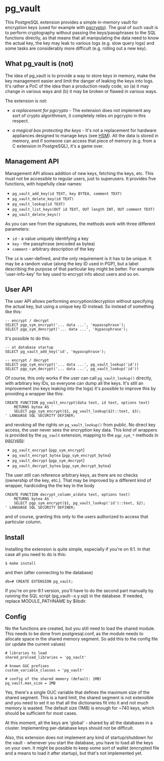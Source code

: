 pg_vault
========
This PostgreSQL extension provides a simple in-memory vault for
encryption keys (used for example with [pgcrypto][pgcrypto]). The
goal of such vault is to perform cryptography without passing the
keys/passphrases to the SQL functions directly, as that means that
all manipulating the data need to know the actual key, the key may
leak to various logs (e.g. slow query logs) and some tasks are
considerably more difficult (e.g. rolling out a new key).


What pg_vault is (not)
----------------------
The idea of pg_vault is to provide a way to store keys in memory,
make the key management easier and limit the danger of leaking the
keys into logs. It's rather a PoC of the idea than a production
ready code, so (a) it may change in various ways and (b) it may
be broken or flawed in various ways.

The extension is not:

* _a replacement for pgcrypto_ - The extension does not implement
  any sort of crypto algorithmsm, it completely relies on pgcrypto
  in this respect.

* _a magical box protecting the keys_ - It's not a replacement for
  hardware appliances designed to manage keys (see [HSM][HSM]).
  All the data is stored in memory, and if someone can access that
  piece of memory (e.g. from a C extension in PostgreSQL), it's
  a game over.


Management API
--------------
Management API allows addition of new keys, fetching the keys, etc.
This must not be accessible to regular users, just to superusers.
It provides five functions, with hopefully clear names:

 * `pg_vault_add_key(id TEXT, key BYTEA, comment TEXT)`
 * `pg_vault_delete_key(id TEXT)`
 * `pg_vault_lookup(id TEXT)`
 * `pg_vault_list_keys(OUT id TEXT, OUT length INT, OUT comment TEXT)`
 * `pg_vault_delete_keys()`

As you can see from the signatures, the methods work with three
different parameters:

 * `id` - a value uniquely identifying a key
 * `key` - the passphrase (encoded as bytea)
 * `comment` - arbitrary description of the key

The `id` is user-defined, and the only requirement is it has to be
unique. It may be a random value (along the key ID used in PGP), but
a label describing the purpose of that particular key might be better.
For example 'user-info-key' for key used to encrypt info about users
and so on.


User API
--------
The user API allows performing encryption/decryption without
specifying the actual key, but using a unique key ID instead. So
instead of something like this:

    -- encrypt / decrypt
    SELECT pgp_sym_encrypt('... data ...', 'mypassphrase');
    SELECT pgp_sym_dencrypt('... data ...', 'mypassphrase');

it's possible to do this:

    -- at database startup
    SELECT pg_vault_add_key('id', 'mypassphrase');

    -- encrypt / decrypt
    SELECT pgp_sym_encrypt('... data ...', pg_vault_lookup('id'))
    SELECT pgp_sym_decrypt('... data ...', pg_vault_lookup('id'))

Of course, this only works if the user can call `pg_vault_lookup()`
directly, with arbitrary key IDs, so everyone can dump all the keys.
It's still an improvement (no keys leaking into the logs) it's
possible to improve this by providing a wrapper like this:

	CREATE FUNCTION pg_vault_encrypt(data text, id text, options text)
		RETURNS bytea AS '
		SELECT pgp_sym_encrypt($1, pg_vault_lookup($2)::text, $3);
	' LANGUAGE SQL SECURITY DEFINER;

and revoking all the rights on `pg_vault_lookup()` from public. No
direct key access, the user never sees the encryption key data. This
kind of wrappers is provided by the `pg_vault` extension, mapping
to the `pgp_sym_*` methods in [pgcrypto][pgcrypto]:

 * `pg_vault_encrypt` (`pgp_sym_encrypt`)
 * `pg_vault_encrypt_bytea` (`pgp_sym_encrypt_bytea`)
 * `pg_vault_decrypt` (`pgp_sym_decrypt`)
 * `pg_vault_decrypt_bytea` (`pgp_sym_decrypt_bytea`)

The user still can reference arbitrary keys, as there are no checks
(ownership of the key, etc.). That may be improved by a different
kind of wrapper, hardcoding the the key in the body

	CREATE FUNCTION decrypt_column_a(data text, options text)
		RETURNS bytea AS '
		SELECT pgp_sym_encrypt($1, pg_vault_lookup('id')::text, $2);
	' LANGUAGE SQL SECURITY DEFINER;

and of course, granting this only to the users authorized to access
that particular column.


Install
-------
Installing the extension is quite simple, especially if you're on 9.1.
In that case all you need to do is this:

    $ make install

and then (after connecting to the database)

    db=# CREATE EXTENSION pg_vault;

If you're on pre-9.1 version, you'll have to do the second part manually
by running the SQL script (pg_vault--x.y.sql) in the database. If
needed, replace MODULE_PATHNAME by $libdir.


Config
------
No the functions are created, but you still need to load the shared
module. This needs to be done from postgresql.conf, as the module
needs to allocate space in the shared memory segment. So add this to
the config file (or update the current values)

    # libraries to load
    shared_preload_libraries = 'pg_vault'

    # known GUC prefixes
    custom_variable_classes = 'pg_vault'

    # config of the shared memory (default: 1MB)
    pg_vault.max_size = 2MB

Yes, there's a single GUC variable that defines the maximum size of
the shared segment. This is a hard limit, the shared segment is not
extensible and you need to set it so that all the dictionaries fit
into it and not much memory is wasted. The default size (1MB) is enough
for ~740 keys, which should be sufficient for most cases.

At this moment, all the keys are 'global' - shared by all the databases
in a cluster. Implementing per-database keys should not be difficult.

Also, this extension does not implement any kind of startup/shutdown
for the vault - whenever you start the database, you have to load
all the keys on your own. It might be possible to keep some sort of
wallet (encrypted file and a means to load it after startup), but
that's not implemented yet.


[HSM]: http://en.wikipedia.org/wiki/Hardware_security_module
[pgcrypto]: http://www.postgresql.org/docs/devel/static/pgcrypto.html
